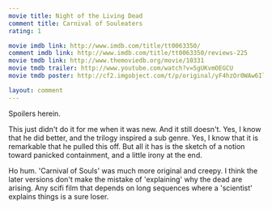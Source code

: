 ```yaml
---
movie title: Night of the Living Dead
comment title: Carnival of Souleaters
rating: 1

movie imdb link: http://www.imdb.com/title/tt0063350/
comment imdb link: http://www.imdb.com/title/tt0063350/reviews-225
movie tmdb link: http://www.themoviedb.org/movie/10331
movie tmdb trailer: http://www.youtube.com/watch?v=5gUKvmOEGCU
movie tmdb poster: http://cf2.imgobject.com/t/p/original/yF4hzOr0WAw6IlnvrJOrJv5sbSs.jpg

layout: comment
---
```


Spoilers herein.

This just didn't do it for me when it was new. And it still doesn't. Yes, I know that he did  better, and the trilogy inspired a sub genre. Yes, I know that it is remarkable that he  pulled this off. But all it has is the sketch of a notion toward panicked containment, and a  little irony at the end.

Ho hum. 'Carnival of Souls' was much more original and creepy. I think the later versions  don't make the mistake of 'explaining' why the dead are arising. Any scifi film that  depends on long sequences where a 'scientist' explains things is a sure loser.